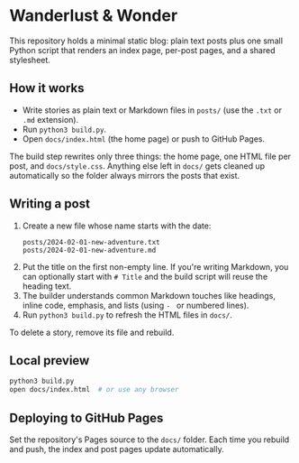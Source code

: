 # Wanderlust & Wonder

This repository holds a minimal static blog: plain text posts plus one small Python script that renders an index page, per-post pages, and a shared stylesheet.

## How it works

- Write stories as plain text or Markdown files in `posts/` (use the `.txt` or `.md` extension).
- Run `python3 build.py`.
- Open `docs/index.html` (the home page) or push to GitHub Pages.

The build step rewrites only three things: the home page, one HTML file per post, and `docs/style.css`.
Anything else left in `docs/` gets cleaned up automatically so the folder always mirrors the posts that exist.

## Writing a post

1. Create a new file whose name starts with the date:
   ```
   posts/2024-02-01-new-adventure.txt
   posts/2024-02-01-new-adventure.md
   ```
2. Put the title on the first non-empty line. If you're writing Markdown, you can optionally start with `# Title` and the build
   script will reuse the heading text.
3. The builder understands common Markdown touches like headings, inline code, emphasis, and lists (using `- ` or numbered
   lines).
4. Run `python3 build.py` to refresh the HTML files in `docs/`.

To delete a story, remove its file and rebuild.

## Local preview

```bash
python3 build.py
open docs/index.html  # or use any browser
```

## Deploying to GitHub Pages

Set the repository's Pages source to the `docs/` folder. Each time you rebuild and push, the index and post pages update automatically.
